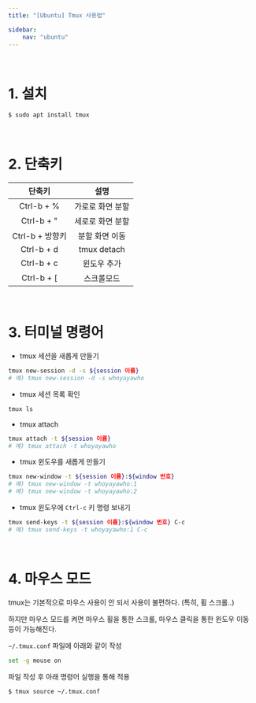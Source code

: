 ```yaml
---
title: "[Ubuntu] Tmux 사용법"

sidebar:
    nav: "ubuntu"
---
```


<br/>

# 1. 설치

```bash
$ sudo apt install tmux
```

<br>


# 2. 단축키

| 단축키 | 설명 |
| :---: | :---: |
| Ctrl-b + % | 가로로 화면 분할 |
| Ctrl-b + " | 세로로 화면 분할 |
| Ctrl-b + 방향키 | 분할 화면 이동 |
| Ctrl-b + d | tmux detach |
| Ctrl-b + c | 윈도우 추가 |
| Ctrl-b + [ | 스크롤모드 |

<br>


# 3. 터미널 명령어

- tmux 세션을 새롭게 만들기
```bash
tmux new-session -d -s ${session 이름}
# 예) tmux new-session -d -s whoyayawho
```

- tmux 세션 목록 확인
```bash
tmux ls
```

- tmux attach
```bash
tmux attach -t ${session 이름}
# 예) tmux attach -t whoyayawho
```

- tmux 윈도우를 새롭게 만들기
```bash
tmux new-window -t ${session 이름}:${window 번호}
# 예) tmux new-window -t whoyayawho:1
# 예) tmux new-window -t whoyayawho:2
```

- tmux 윈도우에 `Ctrl-c` 키 명령 보내기
```bash
tmux send-keys -t ${session 이름}:${window 번호} C-c
# 예) tmux send-keys -t whoyayawho:1 C-c
```

<br>


# 4. 마우스 모드

tmux는 기본적으로 마우스 사용이 안 되서 사용이 불편하다. (특히, 휠 스크롤..)

하지만 마우스 모드를 켜면 마우스 휠을 통한 스크롤, 마우스 클릭을 통한 윈도우 이동 등이 가능해진다.

`~/.tmux.conf` 파일에 아래와 같이 작성

```bash
set -g mouse on
```

파일 작성 후 아래 명령어 실행을 통해 적용

```bash
$ tmux source ~/.tmux.conf
```

<br>

